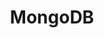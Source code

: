 ---
blog: https://www.mongodb.com/blog
facebook: https://facebook.com/mongodb
github: mongodb
logohandle: mongodb
sort: mongodb
title: MongoDB
twitter: https://twitter.com/MongoDB
website: https://www.mongodb.com/
wikipedia: https://en.wikipedia.org/wiki/MongoDB
---